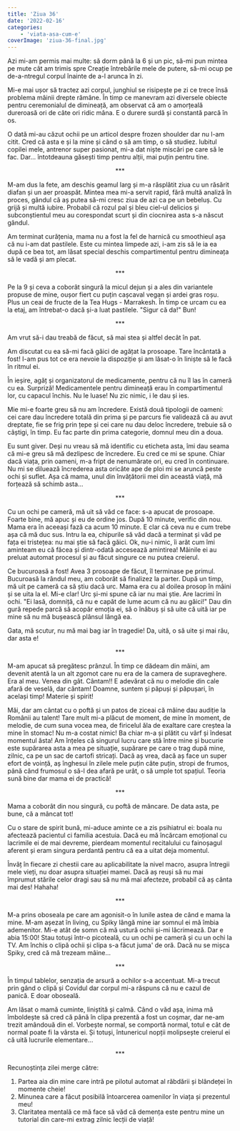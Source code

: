 ```yaml
---
title: 'Ziua 36'
date: '2022-02-16'
categories:
    - 'viata-asa-cum-e'
coverImage: 'ziua-36-final.jpg'
---
```


Azi mi-am permis mai multe: să dorm până la 6 și un pic, să-mi pun mintea pe mute cât am trimis spre Creație întrebările mele de putere, să-mi ocup pe de-a-ntregul corpul înainte de a-l arunca în zi.

Mi-e mai ușor să tractez azi corpul, junghiul se risipește pe zi ce trece însă problema mâinii drepte rămâne. În timp ce manevram azi diversele obiecte pentru ceremonialul de dimineață, am observat că am o amorțeală dureroasă ori de câte ori ridic mâna. E o durere surdă și constantă parcă în os.

O dată mi-au căzut ochii pe un articol despre frozen shoulder dar nu l-am citit. Cred că asta e și la mine și când o să am timp, o să studiez. Iubitul copilei mele, antrenor super pasionat, mi-a dat niște miscări pe care să le fac. Dar… întotdeauna găsești timp pentru alții, mai puțin pentru tine.

<p style="text-align: center;">***</p>

M-am dus la fete, am deschis geamul larg și m-a răsplătit ziua cu un răsărit diafan și un aer proaspăt. Mintea mea mi-a servit rapid, fără multă analiză în proces, gândul că aș putea să-mi cresc ziua de azi ca pe un bebeluș. Cu grijă și multă iubire. Probabil că rozul pal și bleu ciel-ul delicios și subconștientul meu au corespondat scurt și din ciocnirea asta s-a născut gândul.

Am terminat curățenia, mama nu a fost la fel de harnică cu smoothieul așa că nu i-am dat pastilele. Este cu mintea limpede azi, i-am zis să le ia ea după ce bea tot, am lăsat special deschis compartimentul pentru dimineața să le vadă și am plecat.

<p style="text-align: center;">***</p>

Pe la 9 și ceva a coborât singură la micul dejun și a ales din variantele propuse de mine, oușor fiert cu puțin cașcaval vegan și ardei gras roșu. Plus un ceai de fructe de la Tea Hugs - Marrakesh. În timp ce urcam cu ea la etaj, am întrebat-o dacă și-a luat pastilele. "Sigur că da!" Bun!

<p style="text-align: center;">***</p>

Am vrut să-i dau treabă de făcut, să mai stea și altfel decât în pat.

Am discutat cu ea să-mi facă găici de agățat la prosoape. Tare încântată a fost! I-am pus tot ce era nevoie la dispoziție și am lăsat-o în liniște să le facă în ritmul ei.

În ieșire, agăț și organizatorul de medicamente, pentru că nu îl las în cameră cu ea. Surpriză! Medicamentele pentru dimineață erau în compartimentul lor, cu capacul închis. Nu le luase! Nu zic nimic, i le dau și ies.

Mie mi-e foarte greu să nu am încredere. Există două tipologii de oameni: cei care dau încredere totală din prima și pe parcurs fie validează că au avut dreptate, fie se frig prin țepe și cei care nu dau deloc încredere, trebuie să o câștigi, în timp. Eu fac parte din prima categorie, domnul meu din a doua.

Eu sunt giver. Deși nu vreau să mă identific cu eticheta asta, îmi dau seama că mi-e greu să mă dezlipesc de încredere. Eu cred ce mi se spune. Chiar dacă viața, prin oameni, m-a fript de nenumărate ori, eu cred în continuare. Nu mi se diluează încrederea asta oricâte ape de ploi mi se aruncă peste ochi și suflet. Așa că mama, unul din învățătorii mei din această viață, mă forțează să schimb asta…

<p style="text-align: center;">***</p>

Cu un ochi pe cameră, mă uit să văd ce face: s-a apucat de prosoape. Foarte bine, mă apuc și eu de ordine jos. După 10 minute, verific din nou. Mama era în aceeași fază ca acum 10 minute. E clar că ceva nu e cum trebe așa că mă duc sus. Intru la ea, chipurile să văd dacă a terminat și văd pe fața ei tristețea: nu mai știe să facă găici. Ok, nu-i nimic, îi arăt cum îmi aminteam eu că făcea și dintr-odată accesează amintirea! Mâinile ei au preluat automat procesul și au făcut singure ce nu putea creierul.

Ce bucuroasă a fost! Avea 3 prosoape de făcut, îl terminase pe primul. Bucuroasă la rândul meu, am coborât să finalizez la parter. După un timp, mă uit pe cameră ca să știu dacă urc. Mama era cu al doilea prosop în mâini și se uita la el. Mi-e clar! Urc și-mi spune că iar nu mai știe. Are lacrimi în ochi. "Ei lasă, domniță, că nu e capăt de lume acum că nu au găici!" Dau din gură repede parcă să acopăr emoția ei, să o înăbuș și să uite că uită iar pe mine să nu mă bușească plânsul lângă ea.

Gata, mă scutur, nu mă mai bag iar în tragedie! Da, uită, o să uite și mai rău, dar asta e!

<p style="text-align: center;">***</p>

M-am apucat să pregătesc prânzul. În timp ce dădeam din mâini, am devenit atentă la un alt zgomot care nu era de la camera de supraveghere. Era al meu. Venea din gât. Cântam!! E adevărat că nu o melodie din cale afară de veselă, dar cântam! Doamne, suntem și păpuși și păpușari, în același timp! Materie și spirit!

Măi, dar am cântat cu o poftă și un patos de ziceai că mâine dau audiție la Românii au talent! Tare mult mi-a plăcut de moment, de mine în moment, de melodie, de cum suna vocea mea, de firicelul ăla de exaltare care creștea la mine în stomac! Nu m-a costat nimic! Ba chiar m-a și plătit cu vârf și îndesat momentul ăsta! Am înțeles că singurul lucru care stă între mine și bucurie este supărarea asta a mea pe situație, supărare pe care o trag după mine, zilnic, ca pe un sac de cartofi stricați. Dacă aș vrea, dacă aș face un super efort de voință, aș înghesui în zilele mele puțin câte puțin, stropi de frumos, până când frumosul o să-l dea afară pe urât, o să umple tot spațiul. Teoria sună bine dar mama ei de practică!

<p style="text-align: center;">***</p>

Mama a coborât din nou singură, cu poftă de mâncare. De data asta, pe bune, că a mâncat tot!

Cu o stare de spirit bună, mi-aduce aminte ce a zis psihiatrul ei: boala nu afectează pacientul ci familia acestuia. Dacă eu mă încărcam emoțional cu lacrimile ei de mai devreme, pierdeam momentul recitalului cu fainoșagul aferent și eram singura perdantă pentru că ea a uitat deja momentul.

Învăț în fiecare zi chestii care au aplicabilitate la nivel macro, asupra întregii mele vieți, nu doar asupra situației mamei. Dacă aș reuși să nu mai împrumut stările celor dragi sau să nu mă mai afecteze, probabil că aș cânta mai des! Hahaha!

<p style="text-align: center;">***</p>

M-a prins oboseala pe care am agonisit-o în lunile astea de când e mama la mine. M-am așezat în living, cu Spiky lângă mine iar somnul ei mă îmbia ademenitor. Mi-e atât de somn că mă ustură ochii și-mi lăcrimează. Dar e abia 15:00! Stau totuși într-o picoteală, cu un ochi pe cameră și cu un ochi la TV. Am închis o clipă ochii și clipa s-a făcut juma' de oră. Dacă nu se mișca Spiky, cred că mă trezeam mâine…

<p style="text-align: center;">***</p>

În timpul tablelor, senzația de arsură a ochilor s-a accentuat. Mi-a trecut prin gând o clipă și Covidul dar corpul mi-a răspuns că nu e cazul de panică. E doar oboseală.

Am lăsat o mamă cuminte, liniștită și calmă. Când o văd așa, inima mă îmboldește să cred că până în clipa prezentă a fost un coșmar, dar ne-am trezit amândouă din el. Vorbește normal, se comportă normal, totul e cât de normal poate fi la vârsta ei. Și totuși, întunericul nopții molipsește creierul ei că uită lucrurile elementare…

<p style="text-align: center;">***</p>

Recunoștința zilei merge către:

1. Partea aia din mine care intră pe pilotul automat al răbdării și blândeței în momente cheie!
2. Minunea care a făcut posibilă întoarcerea oamenilor în viața și prezentul meu!
3. Claritatea mentală ce mă face să văd că demența este pentru mine un tutorial din care-mi extrag zilnic lecții de viață!
